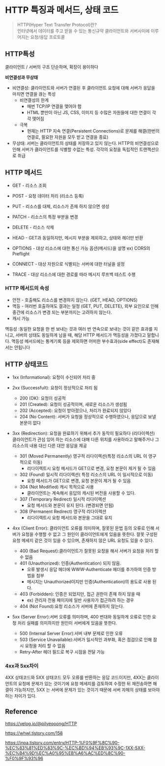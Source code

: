 # HTTP 특징과 메서드, 상태 코드

> HTTP(Hyper Text Transfer Protocol)란?  
> 인터넷에서 데이터를 주고 받을 수 있는 통신규약 클라이언트와 서버사이에 이루어지는 요청/응답 프로토콜

## HTTP특성

클라이언트 / 서버의 구조
단순하며, 확장이 용이하다

**비연결성과 무상태**

- 비연결성: 클라이언트와 서버가 연결된 후 클라이언트 요청에 대해 서버가 응답을 마치면 연결을 끊는 특성
  - 비연결성의 한계
    - 매번 TCP/IP 연결을 맺어야 함
    - HTML 뿐만이 아닌 JS, CSS, 이미지 등 수많은 자원들에 대한 연결이 각각 맺어짐
  - 극복
    - 현재는 HTTP 지속 연결(Persistent Connections)로 문제를 해결(한번의 연결로, 필요한 자원을 모두 받고 연결을 종료)
- 무상태: 서버는 클라이언트의 상태를 저장하고 있지 않는다. HTTP의 비연결성으로 인해 서버가 클라이언트를 식별할 수없는 특성. 각각의 요청을 독립적인 트랜잭션으로 취급

## HTTP 메서드

- GET - 리소스 조회
- POST - 요청 데이터 처리 (리소스 등록)
- PUT - 리소스를 대체, 리소스가 존재 하지 않으면 생성
- PATCH - 리소스의 특정 부분을 변경
- DELETE - 리소스 삭제

- HEAD - GET과 동일하지만, 메시지 부분을 제외하고, 상태와 헤더만 반환
- OPTIONS - 대상 리소스에 대한 통신 가능 옵션(메서드)을 설명
  ex) CORS의 Preflight
- CONNECT - 대상 자원으로 식별되는 서버에 대한 터널을 설정
- TRACE - 대상 리소스에 대한 경로를 따라 메시지 루프백 테스트 수행

### HTTP 메서드의 속성

- 안전 - 호출해도 리소스를 변경하지 않는다. (GET, HEAD, OPTIONS)
- 멱등 - 여러번 호출하여도 결과는 일정 (GET, PUT, DELETE), 외부 요인으로 인해 중간에 리소스가 변경 되는 부분까지는 고려하지 않는다.
- 캐시 가능

멱등성
:동일한 요청을 한 번 보내는 것과 여러 번 연속으로 보내는 것이 같은 효과를 지니고, 서버의 상태도 동일하게 남을 때, 해당 HTTP 메서드가 멱등성을 가졌다고 말합니다.
멱등성 메서드에는 통계기록 등을 제외하면 어떠한 부수효과(side effect)도 존재해서는 안됩니다

## HTTP 상태코드

- 1xx (Informational): 요청이 수신되어 처리 중

- 2xx (Successfult): 요청이 정상적으로 처리 됨

  - 200 (OK): 요청이 성공적
  - 201 (Created): 요청이 성공적이며, 새로운 리소스가 생성됨
  - 202 (Accepted): 요청이 받아졌으나, 처리가 완료되지 않았다
  - 204 (No Content): 서버가 요청을 정상적으로 수행하였으나, 응답으로 보낼 본문이 없다

- 3xx (Redirection): 요청을 완료하기 위해서 추가 동작이 필요하다 (리다이렉션)  
   클라이언트가 관심 있어 하는 리소스에 대해 다른 위치를 사용하라고 말해주거나 그 리소스의 내용 대신 다른 대안 응답을 제공

  - 301 (Moved Permanently) 영구적 리다이렉션(특정 리소스의 URL 이 영구적으로 이동)
    - 리다이렉트시 요청 메서드가 GET으로 변경, 요청 본문이 제거 될 수 있음
  - 302 (Found) 일시적 리다이렉션( 특정 리소스의 URL 이 일시적으로 이동)
    - 요청 메서드가 GET으로 변경, 요청 본문이 제거 될 수 있음
  - 304 (Not Modified) 캐시 목적으로 사용
    - 클라이언트는 계속해서 응답의 캐시된 버전을 사용할 수 있다.
  - 307 (Temporary Redirect) 일시적 리다이렉션
    - 요청 메서드와 본문이 유지 된다. (변경되면 안됨)
  - 308 (Permanent Redirect) 영구적 리다이렉션
    - 리다이렉트시 요청 메서드와 본문을 그대로 유지

- 4xx (Client Error): 클라이언트 오류를 의미하며, 잘못된 문법 등의 오류로 인해 서버가 요청을 수행할 수 없고 그 원인이 클라이언트에게 있음을 뜻한다. 잘못 구성된 요청 메세지 같은 것이 있을 수 있으며, 존재하지 않은 URL 요청도 있을 수 있다.

  - 400 (Bad Request):클라이언트가 잘못된 요청을 해서 서버가 요청을 처리 할 수 없음
  - 401 (Unauthorized): 인증(Authentication) 되지 않음.
    - 오류 발생시 응답 헤더에 WWW-Authenticate 헤더를 추가하여 인증 방법을 첨부
    - 메시지는 Unauthorized이지만 인증(Authentication)의 용도로 사용 된다.
  - 403 (Forbidden): 인증은 되었지만, 접근 권한이 존재 하지 않을 때
    - ex) 관리자 전용 페이지에 일반 사용자가 접근하려 하는 경우
  - 404 (Not Found):요청 리소스가 서버에 존재하지 않는다.

- 5xx (Server Error):서버 오류를 의미하며, 400 번대와 동일하게 오류로 인한 요청 처리 실패를 의미하지만 원인이 서버에게 있음을 뜻한다.

  - 500 (Internal Server Error):서버 내부 문제로 인한 오류
  - 503 (Service Unavailable):서버가 일시적인 과부화, 혹은 점검으로 인해 잠시 요청을 처리 할 수 없음
  - Retry-After 헤더 필드로 복구 시점을 전달 가능

### 4xx과 5xx차이

4XX 상태코드와 5XX 상태코드 모두 오류를 반환하는 응답 코드이지만, 4XX는 클라이언트의 요청에 문제가 있는 것이기에 요청 메세지를 검토하여 수정한 뒤 재전송하면 해결이 가능하지만, 5XX 는 서버에 문제가 있는 것이기 때문에 서버 자체의 상태를 보아야 하는 차이가 있다.

## Reference

https://velog.io/@pilyeooong/HTTP

https://whwl.tistory.com/158

https://inpa.tistory.com/entry/HTTP-%F0%9F%8C%90-%EC%83%81%ED%83%9C-%EC%BD%94%EB%93%9C-1XX-5XX-%EC%B4%9D%EC%A0%95%EB%A6%AC%ED%8C%90-%F0%9F%93%96
